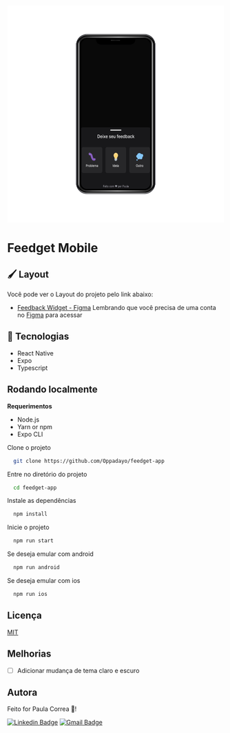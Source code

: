 
![App Screenshot](/github/mockup-mobile.png)


# Feedget Mobile



## 🖌️ Layout
Você pode ver o Layout do projeto pelo link abaixo:


- [Feedback Widget - Figma](https://www.figma.com/community/file/1102912516166573468)
Lembrando que você precisa de uma conta no [Figma](https://www.figma.com) para acessar
## 🚀 Tecnologias
- React Native
- Expo
- Typescript



## Rodando localmente

**Requerimentos**
- Node.js
- Yarn or npm
- Expo CLI

Clone o projeto

```bash
  git clone https://github.com/Oppadayo/feedget-app
```

Entre no diretório do projeto

```bash
  cd feedget-app
```

Instale as dependências

```bash
  npm install
```

Inicie o projeto

```bash
  npm run start
```

Se deseja emular com android

```bash
  npm run android
```

Se deseja emular com ios

```bash
  npm run ios
```
## Licença

[MIT](https://choosealicense.com/licenses/mit/)


## Melhorias

- [ ] Adicionar mudança de tema claro e escuro



## Autora

Feito for Paula Correa 🐼!

[![Linkedin Badge](https://img.shields.io/badge/Paula%20Correa-0077B5?style=for-the-badge&logo=linkedin&logoColor=white)](https://www.linkedin.com/in/paula-correa-a4b13020a/)
[![Gmail Badge](https://img.shields.io/badge/Gmail-D14836?style=for-the-badge&logo=gmail&logoColor=white)](mailto:paula.correapcs@gmail.com)
